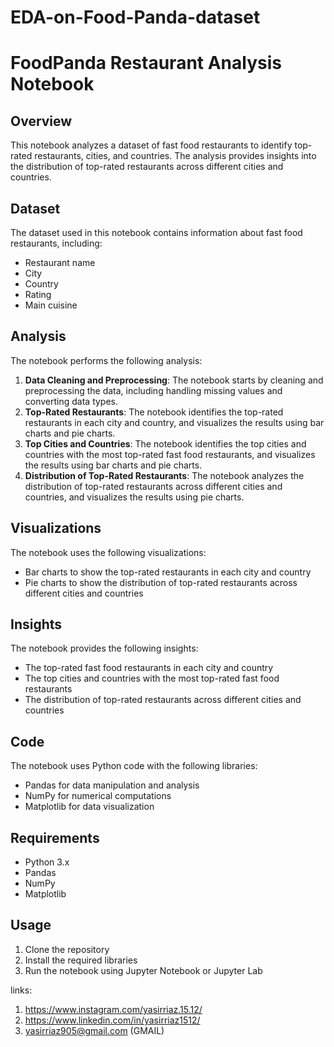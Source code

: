 # EDA-on-Food-Panda-dataset
      



**FoodPanda Restaurant Analysis Notebook**
=====================================

**Overview**
------------

This notebook analyzes a dataset of fast food restaurants to identify top-rated restaurants, cities, and countries. The analysis provides insights into the distribution of top-rated restaurants across different cities and countries.

**Dataset**
------------

The dataset used in this notebook contains information about fast food restaurants, including:

* Restaurant name
* City
* Country
* Rating
* Main cuisine

**Analysis**
-------------

The notebook performs the following analysis:

1. **Data Cleaning and Preprocessing**: The notebook starts by cleaning and preprocessing the data, including handling missing values and converting data types.
2. **Top-Rated Restaurants**: The notebook identifies the top-rated restaurants in each city and country, and visualizes the results using bar charts and pie charts.
3. **Top Cities and Countries**: The notebook identifies the top cities and countries with the most top-rated fast food restaurants, and visualizes the results using bar charts and pie charts.
4. **Distribution of Top-Rated Restaurants**: The notebook analyzes the distribution of top-rated restaurants across different cities and countries, and visualizes the results using pie charts.

**Visualizations**
-----------------

The notebook uses the following visualizations:

* Bar charts to show the top-rated restaurants in each city and country
* Pie charts to show the distribution of top-rated restaurants across different cities and countries

**Insights**
------------

The notebook provides the following insights:

* The top-rated fast food restaurants in each city and country
* The top cities and countries with the most top-rated fast food restaurants
* The distribution of top-rated restaurants across different cities and countries

**Code**
------

The notebook uses Python code with the following libraries:

* Pandas for data manipulation and analysis
* NumPy for numerical computations
* Matplotlib for data visualization

**Requirements**
---------------

* Python 3.x
* Pandas
* NumPy
* Matplotlib

**Usage**
-----

1. Clone the repository
2. Install the required libraries
3. Run the notebook using Jupyter Notebook or Jupyter Lab

links:
1. https://www.instagram.com/yasirriaz.15.12/
2. https://www.linkedin.com/in/yasirriaz1512/
3. yasirriaz905@gmail.com (GMAIL)
